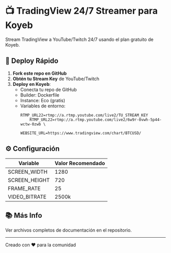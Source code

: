 # 📺 TradingView 24/7 Streamer para Koyeb

Stream TradingView a YouTube/Twitch 24/7 usando el plan gratuito de Koyeb.

## 🚀 Deploy Rápido

1. **Fork este repo en GitHub**
2. **Obtén tu Stream Key** de YouTube/Twitch
3. **Deploy en Koyeb**:
   - Conecta tu repo de GitHub
   - Builder: Dockerfile
   - Instance: Eco (gratis)
   - Variables de entorno:
     ```
     RTMP_URL22=rtmp://a.rtmp.youtube.com/live2/TU_STREAM_KEY
         RTMP_URL22=rtmp://a.rtmp.youtube.com/live2/6w9r-0vwh-5p44-wctw-0zwb \

     WEBSITE_URL=https://www.tradingview.com/chart/BTCUSD/
     ```

## ⚙️ Configuración

| Variable | Valor Recomendado |
|----------|-------------------|
| SCREEN_WIDTH | 1280 |
| SCREEN_HEIGHT | 720 |
| FRAME_RATE | 25 |
| VIDEO_BITRATE | 2500k |

## 📚 Más Info

Ver archivos completos de documentación en el repositorio.

---

Creado con ❤️ para la comunidad
